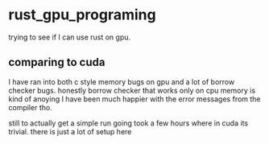 # rust_gpu_programing
trying to see if I can use rust on gpu.

## comparing to cuda

I have ran into both c style memory bugs on gpu and a lot of borrow checker bugs.
honestly borrow checker that works only on cpu memory is kind of anoying
I have been much happier with the error messages from the compiler tho. 

still to actually get a simple run going took a few hours where in cuda its trivial.
there is just a lot of setup here